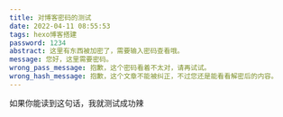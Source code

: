 ```yaml
---
title: 对博客密码的测试
date: 2022-04-11 08:55:53
tags: hexo博客搭建
password: 1234
abstract: 这里有东西被加密了，需要输入密码查看哦。
message: 您好，这里需要密码。
wrong_pass_message: 抱歉，这个密码看着不太对，请再试试。
wrong_hash_message: 抱歉，这个文章不能被纠正，不过您还是能看看解密后的内容。
---
```

如果你能读到这句话，我就测试成功辣

